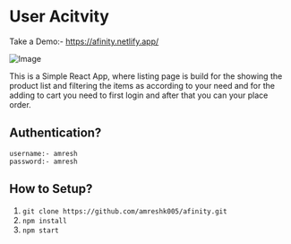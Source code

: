 # User Acitvity

Take a Demo:- https://afinity.netlify.app/

![Image](https://i.imgur.com/JMkC8mm.jpg)

This is a Simple React App, where listing page is build for the showing the product list and filtering the items as according to your need and for the adding to cart you need to first login and after that you can your place order.

## Authentication?
  `username:- amresh`<br>
  `password:- amresh`
  
## How to Setup?

1. `git clone https://github.com/amreshk005/afinity.git`
2. `npm install`
3. `npm start`


